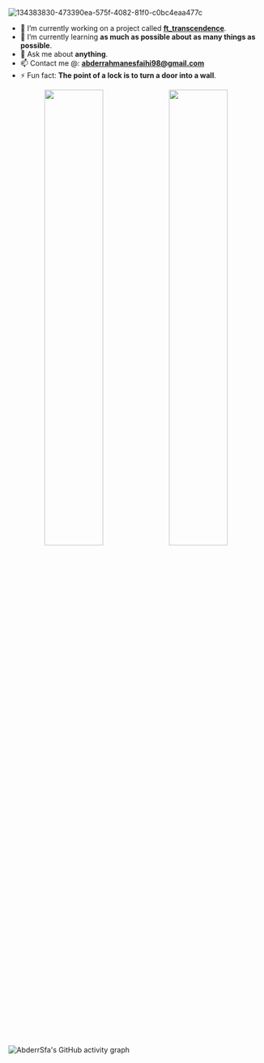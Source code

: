 ![134383830-473390ea-575f-4082-81f0-c0bc4eaa477c](https://user-images.githubusercontent.com/58333462/136580416-086e54b2-058a-4731-876f-2c39f1f43a48.jpg)

- 🔭 I’m currently working on a project called [**ft_transcendence**](https://github.com/barimehdi77/ft_transcendence).
- 🌱 I’m currently learning **as much as possible about as many things as possible**.
- 💬 Ask me about **anything**.
- 📫 Contact me @: **abderrahmanesfaihi98@gmail.com**
- ⚡ Fun fact: **The point of a lock is to turn a door into a wall**.

<p align="center">
  <img width="48%" src="https://github-readme-stats.vercel.app/api?username=abderrsfa&show_icons=true&theme=radical" />
  <img width="48%" src="https://github-readme-streak-stats.herokuapp.com/?user=abderrsfa&theme=radical" />
</p>

![AbderrSfa's GitHub activity graph](https://activity-graph.herokuapp.com/graph?username=abderrsfa&theme=redical)

<!--
**AbderrSfa/AbderrSfa** is a ✨ _special_ ✨ repository because its `README.md` (this file) appears on your GitHub profile.
- 👯 I’m looking to collaborate on ...
- 🤔 I’m looking for help with ...
Here are some ideas to get you started:
-->
